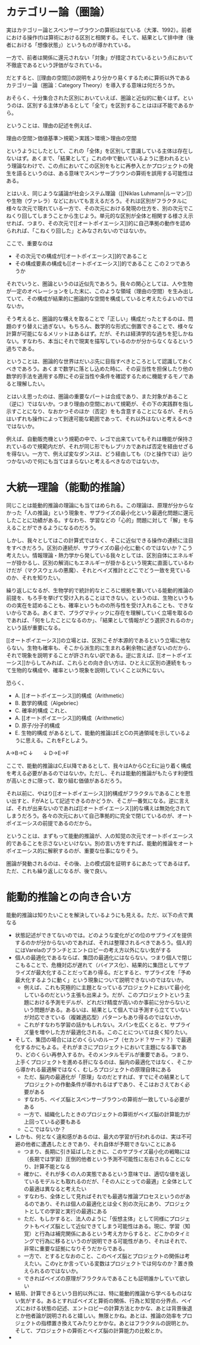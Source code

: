 

# カテゴリー論（圏論）

実はカテゴリー論とスペンサーブラウンの算術は似ている（大澤、1992）。前者における操作(f)は算術における区別と相関する。そして、結果として排中律（後者における「想像状態」）というものが導かれている。

一方で、前者は関係に還元されない「対象」が措定されているという点において不徹底であるという評価がなされている。

だとすると、[[理由の空間]]の説明をより分かり易くするために算術以外であるカテゴリー論（圏論：Category Theory）を導入する意味は何だろうか。

おそらく、十分集合された区別においていえば、圏論と近似的に動くはず。というのは、区別する主体があるとして「全て」を区別することはほぼ不能であるから。

ということは、理由の記述を例えば、

理由の空間＞価値基準＞規範＞実践＞環境＞理由の空間

というようにしたとして、これの「全体」を区別して意識している主体は存在しないはず。あくまで、「結果として」これの中で動いているように思われるという理論なわけで、この点においてこの区別をもとに再参入とかプロジェクトの発生を語るというのは、ある意味でスペンサーブラウンの算術を誤用する可能性はある。

とはいえ、同じような議論が社会システム理論（[[Niklas Luhmann|ルーマン]]）や生物（ヴァレラ）などにおいても言えるだろう。それは区別がフラクタルに様々な次元で現れている一方で、その次元における発現の仕方を、別の次元でこねくり回してしまうことから生じよう。単元的な区別が全体と相関する様さえ示せれば、つまり、その次元で[[オートポイエーシス]]的に自己準拠の動作を認められれば、「こねくり回した」とみなされないのではないか。

ここで、重要なのは
* その次元での構成が[[オートポイエーシス]]的であること
* その構成要素の構成も[[オートポイエーシス]]的であること
この２つであろうか

それでいうと、圏論というのは近似先であろう。我々の関心としては、人や生物が一定のオペレーションをした末に、このような領域（理由の空間）を生み出していて、その構成が結果的に圏論的な空間を構成していると考えたらよいのではないか。

そう考えると、圏論的な構えを取ることで「正しい」構成だったとするのは、問題のすり替えに過ぎない。もちろん、数学的な形式に倒置できることで、様々な計算が可能になるメリットはあるはず。だが、それは経済学的な過ちを犯しかねない。すなわち、本当にそれで現実を描写しているのかが分からなくなるという過ちである。

ということは、圏論的な世界はだいぶ先に目指すべきところとして認識しておくべきであろう。あくまで数学に落とし込めた時に、その妥当性を担保したり他の数学的手法を適用する際にその妥当性や条件を確認するために機能するモノであると理解したい。

とはいえ思ったのは、圏論の重要なパートは合成であり、また対象があること（逆に）ではないか。つまり理由の空間において規範が、その下の実践群を指し示すことになり、なおかつそのほか（否定）をも含意することになるが、それらはいずれも操作によって到達可能な範囲であって、それ以外はないと考えるべきではないか。

例えば、自動販売機という規範の中で、レゴで出来ていてもそれは機能が保持されているので規範内だが、それが同じ形でもレプリカであれば否定を経由せざるを得ない。一方で、例えば変なダンスは、どう経由しても（ひと操作では）辿りつかないので何にも当てはまらないと考えるべきなのではないか。

# 大統一理論（能動的推論）

同じことは能動的推論の理論にも当てはめられる。この理論は、原理が分からなかった「人の推論」という現象を、サプライズの最小化という最適化問題に還元したことに功績がある。すなわち、学習などの「心的」問題に対して「解」を与えることができるようになるのだろう。

しかし、我々としてはこの計算式ではなく、そこに近似できる操作の連続に注目をすべきだろう。区別の連続が、サプライズの最小化に動くのではないか？こう考えたい。情報理論・熱力学から発している我々としては、区別自体にエネルギーが掛かるし、区別の解消にもエネルギーが掛かるという現実に直面しているわけだが（マクスウェルの悪魔）、それとベイズ推計とどこでどう一致を見ているのか、それを知りたい。

繰り返しになるが、生物学的で統計的なところに根拠を置いている能動的推論の前提を、もろ手を挙げて受け入れることはできない。というのは、生物というものの実在を認めることも、確率というものの所与性を受け入れることも、できないからである。あくまで、プラグマティックに存在を理解していく立場を取るのであれば、「何をしたことになるのか」、「結果として情報がどう選択されるのか」という話が重要になる。

[[オートポイエーシス]]の立場とは、区別こそが本源的であるという立場に他ならない。生物も確率も、そこから派生的に生まれる剰余物に過ぎないのだから、それで現象を説明することが許されない訳である。逆に言えば、[[オートポイエーシス]]からしてみれば、これらとの向き合い方は、ひとえに区別の連続をもって生物的な構成や、確率という現象を説明していくこと以外にない。

恐らく、
* A. [[オートポイエーシス]]的構成（Arithmetic）
* B. 数学的構成（Algebriec）
* C. 確率的構成
これと、
* A. [[オートポイエーシス]]的構成（Arithmetic）
* D. 原子/分子的構成
* E. 生物的構成
があるとして、能動的推論はEとCの共通領域を示しているように思える。これをFとしよう。

A→B→C
↓　　↓
D→E→F

ここで、能動的推論はC,E以降であるとして、我々はAからCとEに辿り着く構成を考える必要があるのではないか。ただし、それは能動的推論がもたらす利便性が高いときに限って、取り組む価値があるだろう。

それ以前に、やはり[[オートポイエーシス]]的構成がフラクタルであることを思い出すと、FがAとして記述できるのかどうか、そこが一番気になる。逆に言えば、それが出来ないのであれば[[オートポイエーシス]]的な構えは無効化されてしまうだろう。各々の次元において自己準拠的に完全で閉じているのが、オートポイエーシスの前提であるのだから。

ということは、まずもって能動的推論が、人の知覚の次元でオートポイエーシス的であることを示さないといけない。別の言い方をすれば、能動的推論をオートポイエーシス的に解釈するのが、重要な仕事になりそう。

圏論が発動されるのは、その後、上の模式図を証明するにあたってであるはず。ただ、これも繰り返しになるが、後で良い。

# 能動的推論との向き合い方

能動的推論は知りたいことを解決しているようにも見える。ただ、以下の点で異なる

* 状態記述ができてないのでは。どのような変化がどの位のサプライズを提供するのかが分からないのであれば、それは整理されるべきであろう。個人的にはVarelaのブランチとエントロピーの考え方以外にない気がする
* 個人の最適化であるならば、集団の最適化にはならない。つまり個人で閉じこもることで、危機対応が遅れて（バイアス化）、結果的に集団としてサプライズが最大化することだってあり得る。だとすると、サプライズを「予め最大化するように動く」という現象について説明できないのではないか。
	* 例えば、これも究極的に主題となっているプロジェクトにおいて最小化しているのだという主張も出来よう。だが、このプロジェクトという主題における予測モデルが、どれだけ精度が高いのか事前に分からないという問題がある。あるいは、結果として個人では予測すら立てていないが対応できている（複雑適応型）パターンもあり得るのではないか。
	* これがすなわち学習の話かもしれない。スパンを広くとると、サプライズ量を増やした方が最適化される。このことについては良く知りたい。
* そして、集団の場合にはどのくらいのループ（セカンド？サード？）で最適化するかにもよる。それがまさにプロジェクトにおいて主題になる事であり、どのくらい再参入するか。そのメンタルモデルが重要である。つまり、上手くプロジェクトを進める肝になるのは、脳内の最適化ではなく、そこから導かれる最適解ではなく、むしろプロジェクトの原理自体にある
	* ただ、脳内の最適化が「原理」なのだとすれば、すでにその結果としてプロジェクトの作動条件が導かれるはずであり、そこはおさえておく必要がある
	* すなわち、ベイズ脳とスペンサーブラウンの算術が一致している必要がある
	* 一方で、組織化したときのプロジェクトの算術がベイズ脳の計算能力が上回っている必要もある
	* ここではないか？
* しかも、何となく違和感があるのは、最大の学習が行われるのは、実は不可避の他者に遭遇したときであり、それ自体が予期できないことにある
	* つまり、長期に引き延ばしたときに、このサプライズ最小化の戦略には（長期では学習）圧倒的他者という予測不可能性に左右されることになり、計算不能となる
	* 確かに、それが多くの人の実態であるという意味では、適切な値を返しているモデルとも取れるのだが、「その人にとっての最適」と全体としての最適は異なると考えたい
	* すなわち、全体として見ればそれでも最適な推論プロセスというのがあるのであり、それは個人の最適化とは全く別の次元にあり、プロジェクトとしての学習と実行の最適にある
	* ただ、もしかすると、法人のように「仮想主体」として同様にプロジェクトもベイズ脳として近似できてしまう可能性はある。現に、学習（知覚）と行為は補完関係にあるという考え方からすると、どこかのタイミングで行為に移るというのが説明できる可能性があり、それはそれで、非常に重要な証拠になりそうだからである。
	* 一方で、とするとなおのこと、このベイズ脳とプロジェクトの関係は考えたい。このγとか言っている変数はプロジェクトでは何なのか？置き換えられるのではないか。
	* できればベイズの原理がフラクタルであることも証明誰かしていて欲しい
* 結局、計算できるという目的以外には、特に能動的推論から学べるものはない気がする。あるとすればベイズと算術の関係、行為と知覚の分界点、ベイズにおける状態の記述、エントロピーの計算方法とかかな、あとは背景後退とか他者論が説明されると嬉しい。無限とかね。あとは、推論の効率をプロジェクトの指標置き換えてみたりとかかな。あとはフラクタルの説明とか。そして、プロジェクトの算術とベイズ脳の計算能力の比較とか。
* 






